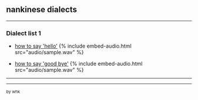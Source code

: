 ## nankinese dialects

---

### Dialect list 1

- [how to say 'hello'](/#)
{% include embed-audio.html src="audio/sample.wav" %}


- [how to say 'good bye'](/#)
{% include embed-audio.html src="audio/sample.wav" %}

---



---
<p style="font-size:11px">by whk</p>
